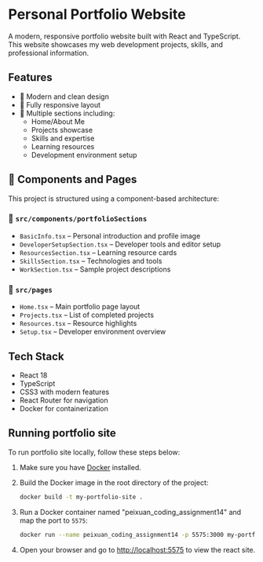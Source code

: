 # Personal Portfolio Website

A modern, responsive portfolio website built with React and TypeScript. This website showcases my web development projects, skills, and professional information.

## Features

- 🎨 Modern and clean design
- 📱 Fully responsive layout
- 📝 Multiple sections including:
  - Home/About Me
  - Projects showcase
  - Skills and expertise
  - Learning resources
  - Development environment setup

  
## 🧩 Components and Pages

This project is structured using a component-based architecture:

### 📁 `src/components/portfolioSections`
- `BasicInfo.tsx` – Personal introduction and profile image
- `DeveloperSetupSection.tsx` – Developer tools and editor setup
- `ResourcesSection.tsx` – Learning resource cards
- `SkillsSection.tsx` – Technologies and tools
- `WorkSection.tsx` – Sample project descriptions

### 📁 `src/pages`
- `Home.tsx` – Main portfolio page layout
- `Projects.tsx` – List of completed projects
- `Resources.tsx` – Resource highlights
- `Setup.tsx` – Developer environment overview

## Tech Stack

- React 18
- TypeScript
- CSS3 with modern features
- React Router for navigation
- Docker for containerization

## Running portfolio site

To run portfolio site locally, follow these steps below:

1. Make sure you have [Docker](https://www.docker.com/get-started) installed.

2. Build the Docker image in the root directory of the project:

   ```bash
   docker build -t my-portfolio-site .
   ```

3. Run a Docker container named "peixuan_coding_assignment14" and map the port to `5575`:

   ```bash
   docker run --name peixuan_coding_assignment14 -p 5575:3000 my-portfolio-site
   ```

4. Open your browser and go to [http://localhost:5575](http://localhost:5575) to view the react site.
